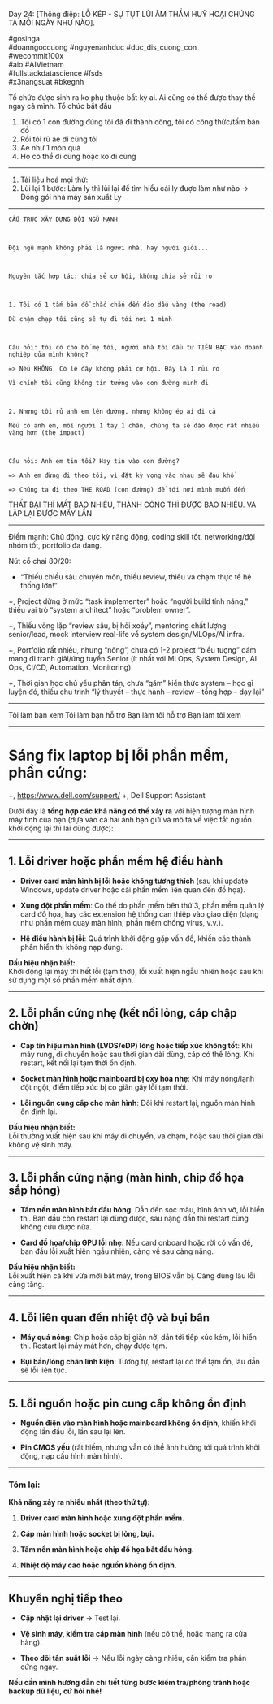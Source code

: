 Day 24: [Thông điệp: LỖ KÉP - SỰ TỤT LÙI ÂM THẦM HUỶ HOẠI CHÚNG TA MỖI NGÀY NHƯ NÀO].  
  
  
  
#gosinga  
#doanngoccuong #nguyenanhduc #duc_dis_cuong_con  
#wecommit100x  
#aio #AIVietnam  
#fullstackdatascience #fsds  
#x3nangsuat #bkegnh



Tổ chức được sinh ra ko phụ thuộc bất kỳ ai. Ai cũng có thể được thay thế ngay cả mình. Tổ chức bắt đầu
1. Tôi có 1 con đường đúng tôi đã đi thành công, tôi có công thức/tấm bản đồ
2. Rồi tôi rủ ae đi cùng tôi 
3. Ae như 1 món quà
4. Họ có thể đi cùng hoặc ko đi cùng

---
1. Tài liệu hoá mọi thứ: 
2. Lùi lại 1 bước: Làm ly thì lùi lại để tìm hiểu cái ly được làm như nào 
-> Đóng gói nhà máy sản xuất Ly 


---
```
CẤU TRÚC XÂY DỰNG ĐỘI NGŨ MẠNH

  

Đội ngũ mạnh không phải là người nhà, hay người giỏi...

  

Nguyên tắc hợp tác: chia sẻ cơ hội, không chia sẻ rủi ro

  

1. Tôi có 1 tấm bản đồ chắc chắn đến đảo dấu vàng (the road)

Dù chậm chạp tôi cũng sẽ tự đi tới nơi 1 mình

  

Câu hỏi: tôi có cho bố mẹ tôi, người nhà tôi đầu tư TIỀN BẠC vào doanh nghiệp của mình không?

=> Nếu KHÔNG. Có lẽ đây không phải cơ hội. Đây là 1 rủi ro

Vì chính tôi cũng không tin tưởng vào con đường mình đi

  

2. Nhưng tôi rủ anh em lên đường, nhưng không ép ai đi cả

Nếu có anh em, mỗi người 1 tay 1 chân, chúng ta sẽ đào được rất nhiều vàng hơn (the impact)

  

Câu hỏi: Anh em tin tôi? Hay tin vào con đường?

=> Anh em đừng đi theo tôi, vì đặt kỳ vọng vào nhau sẽ đau khổ

=> Chúng ta đi theo THE ROAD (con đường) để tới nơi mình muốn đến
```


THẤT BẠI THÌ MẤT BAO NHIÊU, THÀNH CÔNG THÌ ĐƯỢC BAO NHIÊU. 
VÀ LẶP LẠI ĐƯỢC MẤY LẦN


---

Điểm mạnh: Chủ động, cực kỳ năng động, coding skill tốt, networking/đội nhóm tốt, portfolio đa dạng.

Nút cổ chai 80/20:

- “Thiếu chiều sâu chuyên môn, thiếu review, thiếu va chạm thực tế hệ thống lớn!”

+, Project dừng ở mức “task implementer” hoặc “người build tính năng,” thiếu vai trò “system architect” hoặc “problem owner”.

+, Thiếu vòng lặp “review sâu, bị hỏi xoáy”, mentoring chất lượng senior/lead, mock interview real-life về system design/MLOps/AI infra.

+, Portfolio rất nhiều, nhưng “nông”, chưa có 1-2 project “biểu tượng” dám mang đi tranh giải/ứng tuyển Senior (ít nhất với MLOps, System Design, AI Ops, CI/CD, Automation, Monitoring).

+, Thời gian học chủ yếu phân tán, chưa “găm” kiến thức system – học gì luyện đó, thiếu chu trình “lý thuyết – thực hành – review – tổng hợp – dạy lại”

---
Tôi làm bạn xem 
Tôi làm bạn hỗ trợ 
Bạn làm tôi hỗ trợ 
Bạn làm tôi xem 



---

# Sáng fix laptop bị lỗi phần mềm, phần cứng: 
+, https://www.dell.com/support/
+, Dell Support Assistant 

Dưới đây là **tổng hợp các khả năng có thể xảy ra** với hiện tượng màn hình máy tính của bạn (dựa vào cả hai ảnh bạn gửi và mô tả về việc tắt nguồn khởi động lại thì lại dùng được):

---

## 1. **Lỗi driver hoặc phần mềm hệ điều hành**

- **Driver card màn hình bị lỗi hoặc không tương thích** (sau khi update Windows, update driver hoặc cài phần mềm liên quan đến đồ họa).
    
- **Xung đột phần mềm**: Có thể do phần mềm bên thứ 3, phần mềm quản lý card đồ họa, hay các extension hệ thống can thiệp vào giao diện (dạng như phần mềm quay màn hình, phần mềm chống virus, v.v.).
    
- **Hệ điều hành bị lỗi**: Quá trình khởi động gặp vấn đề, khiến các thành phần hiển thị không nạp đúng.
    

**Dấu hiệu nhận biết:**  
Khởi động lại máy thì hết lỗi (tạm thời), lỗi xuất hiện ngẫu nhiên hoặc sau khi sử dụng một số phần mềm nhất định.

---

## 2. **Lỗi phần cứng nhẹ (kết nối lỏng, cáp chập chờn)**

- **Cáp tín hiệu màn hình (LVDS/eDP) lỏng hoặc tiếp xúc không tốt**: Khi máy rung, di chuyển hoặc sau thời gian dài dùng, cáp có thể lỏng. Khi restart, kết nối lại tạm thời ổn định.
    
- **Socket màn hình hoặc mainboard bị oxy hóa nhẹ**: Khi máy nóng/lạnh đột ngột, điểm tiếp xúc bị co giãn gây lỗi tạm thời.
    
- **Lỗi nguồn cung cấp cho màn hình**: Đôi khi restart lại, nguồn màn hình ổn định lại.
    

**Dấu hiệu nhận biết:**  
Lỗi thường xuất hiện sau khi máy di chuyển, va chạm, hoặc sau thời gian dài không vệ sinh máy.

---

## 3. **Lỗi phần cứng nặng (màn hình, chip đồ họa sắp hỏng)**

- **Tấm nền màn hình bắt đầu hỏng**: Dẫn đến sọc màu, hình ảnh vỡ, lỗi hiển thị. Ban đầu còn restart lại dùng được, sau nặng dần thì restart cũng không cứu được nữa.
    
- **Card đồ họa/chip GPU lỗi nhẹ**: Nếu card onboard hoặc rời có vấn đề, ban đầu lỗi xuất hiện ngẫu nhiên, càng về sau càng nặng.
    

**Dấu hiệu nhận biết:**  
Lỗi xuất hiện cả khi vừa mới bật máy, trong BIOS vẫn bị. Càng dùng lâu lỗi càng tăng.

---

## 4. **Lỗi liên quan đến nhiệt độ và bụi bẩn**

- **Máy quá nóng**: Chip hoặc cáp bị giãn nở, dẫn tới tiếp xúc kém, lỗi hiển thị. Restart lại máy mát hơn, chạy được tạm.
    
- **Bụi bẩn/lỏng chân linh kiện**: Tương tự, restart lại có thể tạm ổn, lâu dần sẽ lỗi liên tục.
    

---

## 5. **Lỗi nguồn hoặc pin cung cấp không ổn định**

- **Nguồn điện vào màn hình hoặc mainboard không ổn định**, khiến khởi động lần đầu lỗi, lần sau lại lên.
    
- **Pin CMOS yếu** (rất hiếm, nhưng vẫn có thể ảnh hưởng tới quá trình khởi động, nạp cấu hình màn hình).
    

---

### **Tóm lại:**

**Khả năng xảy ra nhiều nhất (theo thứ tự):**

1. **Driver card màn hình hoặc xung đột phần mềm.**
    
2. **Cáp màn hình hoặc socket bị lỏng, bụi.**
    
3. **Tấm nền màn hình hoặc chip đồ họa bắt đầu hỏng.**
    
4. **Nhiệt độ máy cao hoặc nguồn không ổn định.**
    

---

## **Khuyến nghị tiếp theo**

- **Cập nhật lại driver** → Test lại.
    
- **Vệ sinh máy, kiểm tra cáp màn hình** (nếu có thể, hoặc mang ra cửa hàng).
    
- **Theo dõi tần suất lỗi** → Nếu lỗi ngày càng nhiều, cần kiểm tra phần cứng ngay.
    

**Nếu cần mình hướng dẫn chi tiết từng bước kiểm tra/phòng tránh hoặc backup dữ liệu, cứ hỏi nhé!**